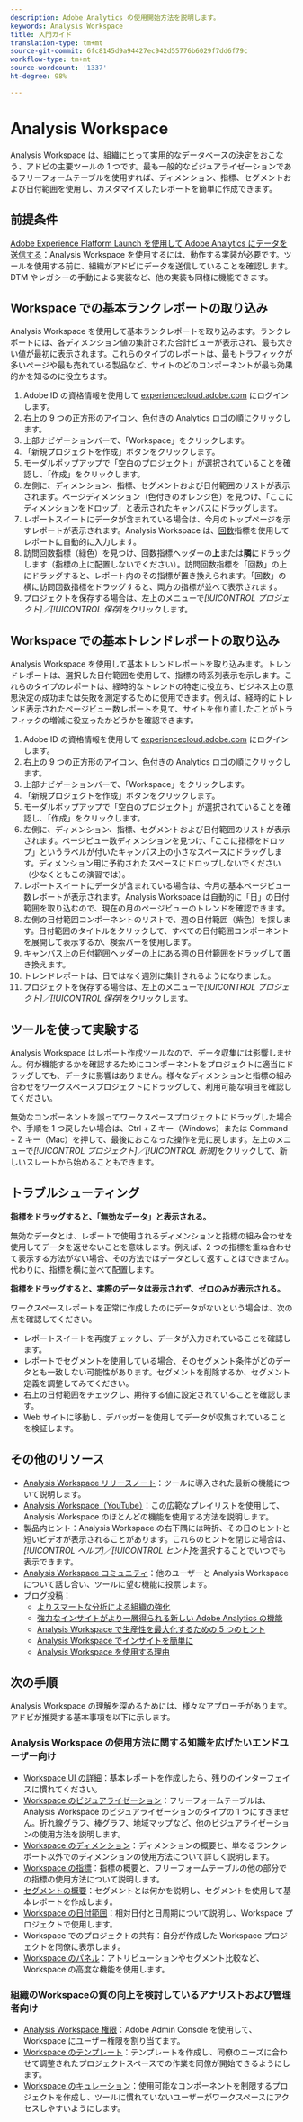 ```yaml
---
description: Adobe Analytics の使用開始方法を説明します。
keywords: Analysis Workspace
title: 入門ガイド
translation-type: tm+mt
source-git-commit: 6fc8145d9a94427ec942d55776b6029f7dd6f79c
workflow-type: tm+mt
source-wordcount: '1337'
ht-degree: 98%

---
```



# Analysis Workspace

Analysis Workspace は、組織にとって実用的なデータベースの決定をおこなう、アドビの主要ツールの 1 つです。最も一般的なビジュアライゼーションであるフリーフォームテーブルを使用すれば、ディメンション、指標、セグメントおよび日付範囲を使用し、カスタマイズしたレポートを簡単に作成できます。

## 前提条件

[Adobe Experience Platform Launch を使用して Adobe Analytics にデータを送信する](/help/implement/launch/validate-publish-prod.md)：Analysis Workspace を使用するには、動作する実装が必要です。ツールを使用する前に、組織がアドビにデータを送信していることを確認します。DTM やレガシーの手動による実装など、他の実装も同様に機能できます。

## Workspace での基本ランクレポートの取り込み

Analysis Workspace を使用して基本ランクレポートを取り込みます。ランクレポートには、各ディメンション値の集計された合計ビューが表示され、最も大きい値が最初に表示されます。これらのタイプのレポートは、最もトラフィックが多いページや最も売れている製品など、サイトのどのコンポーネントが最も効果的かを知るのに役立ちます。

1. Adobe ID の資格情報を使用して [experiencecloud.adobe.com](https://experiencecloud.adobe.com) にログインします。
2. 右上の 9 つの正方形のアイコン、色付きの Analytics ロゴの順にクリックします。
3. 上部ナビゲーションバーで、「Workspace」をクリックします。
4. 「新規プロジェクトを作成」ボタンをクリックします。
5. モーダルポップアップで「空白のプロジェクト」が選択されていることを確認し、「作成」をクリックします。
6. 左側に、ディメンション、指標、セグメントおよび日付範囲のリストが表示されます。ページディメンション（色付きのオレンジ色）を見つけ、「ここにディメンションをドロップ」と表示されたキャンバスにドラッグします。
7. レポートスイートにデータが含まれている場合は、今月のトップページを示すレポートが表示されます。Analysis Workspace は、[回数](/help/components/metrics/occurrences.md)指標を使用してレポートに自動的に入力します。
8. 訪問回数指標（緑色）を見つけ、回数指標ヘッダーの&#x200B;**上**&#x200B;または&#x200B;**隣**&#x200B;にドラッグします（指標の上に配置しないでください）。訪問回数指標を「回数」の上にドラッグすると、レポート内のその指標が置き換えられます。「回数」の横に訪問回数指標をドラッグすると、両方の指標が並べて表示されます。
9. プロジェクトを保存する場合は、左上のメニューで&#x200B;*[!UICONTROL プロジェクト]／[!UICONTROL 保存]*&#x200B;をクリックします。

## Workspace での基本トレンドレポートの取り込み

Analysis Workspace を使用して基本トレンドレポートを取り込みます。トレンドレポートは、選択した日付範囲を使用して、指標の時系列表示を示します。これらのタイプのレポートは、経時的なトレンドの特定に役立ち、ビジネス上の意思決定の成功または失敗を測定するために使用できます。例えば、経時的にトレンド表示されたページビュー数レポートを見て、サイトを作り直したことがトラフィックの増減に役立ったかどうかを確認できます。

1. Adobe ID の資格情報を使用して [experiencecloud.adobe.com](https://experiencecloud.adobe.com) にログインします。
2. 右上の 9 つの正方形のアイコン、色付きの Analytics ロゴの順にクリックします。
3. 上部ナビゲーションバーで、「Workspace」をクリックします。
4. 「新規プロジェクトを作成」ボタンをクリックします。
5. モーダルポップアップで「空白のプロジェクト」が選択されていることを確認し、「作成」をクリックします。
6. 左側に、ディメンション、指標、セグメントおよび日付範囲のリストが表示されます。ページビュー数ディメンションを見つけ、「ここに指標をドロップ」というラベルが付いたキャンバス上の小さなスペースにドラッグします。ディメンション用に予約されたスペースにドロップしないでください（少なくともこの演習では）。
7. レポートスイートにデータが含まれている場合は、今月の基本ページビュー数レポートが表示されます。Analysis Workspace は自動的に「日」の日付範囲を取り込むので、現在の月のページビューのトレンドを確認できます。
8. 左側の日付範囲コンポーネントのリストで、週の日付範囲（紫色）を探します。日付範囲のタイトルをクリックして、すべての日付範囲コンポーネントを展開して表示するか、検索バーを使用します。
9. キャンバス上の日付範囲ヘッダーの上にある週の日付範囲をドラッグして置き換えます。
10. トレンドレポートは、日ではなく週別に集計されるようになりました。
11. プロジェクトを保存する場合は、左上のメニューで&#x200B;*[!UICONTROL プロジェクト]／[!UICONTROL 保存]*&#x200B;をクリックします。

## ツールを使って実験する

Analysis Workspace はレポート作成ツールなので、データ収集には影響しません。何が機能するかを確認するためにコンポーネントをプロジェクトに適当にドラッグしても、データに影響はありません。様々なディメンションと指標の組み合わせをワークスペースプロジェクトにドラッグして、利用可能な項目を確認してください。

無効なコンポーネントを誤ってワークスペースプロジェクトにドラッグした場合や、手順を 1 つ戻したい場合は、Ctrl + Z キー（Windows）または Command + Z キー（Mac）を押して、最後におこなった操作を元に戻します。左上のメニューで&#x200B;*[!UICONTROL プロジェクト]／[!UICONTROL 新規]*&#x200B;をクリックして、新しいスレートから始めることもできます。

## トラブルシューティング

**指標をドラッグすると、「無効なデータ」と表示される。**

無効なデータとは、レポートで使用されるディメンションと指標の組み合わせを使用してデータを返せないことを意味します。例えば、2 つの指標を重ね合わせて表示する方法がない場合、その方法ではデータとして返すことはできません。代わりに、指標を横に並べて配置します。

**指標をドラッグすると、実際のデータは表示されず、ゼロのみが表示される。**

ワークスペースレポートを正常に作成したのにデータがないという場合は、次の点を確認してください。

* レポートスイートを再度チェックし、データが入力されていることを確認します。
* レポートでセグメントを使用している場合、そのセグメント条件がどのデータとも一致しない可能性があります。セグメントを削除するか、セグメント定義を調整してみてください。
* 右上の日付範囲をチェックし、期待する値に設定されていることを確認します。
* Web サイトに移動し、デバッガーを使用してデータが収集されていることを検証します。

## その他のリソース

* [Analysis Workspace リリースノート](/help/analyze/analysis-workspace/new-features-in-analysis-workspace.md)：ツールに導入された最新の機能について説明します。
* [Analysis Workspace（YouTube）](https://www.youtube.com/playlist?list=PL2tCx83mn7GuNnQdYGOtlyCu0V5mEZ8sS)：この広範なプレイリストを使用して、Analysis Workspace のほとんどの機能を使用する方法を説明します。
* 製品内ヒント：Analysis Workspace の右下隅には時折、その日のヒントと短いビデオが表示されることがあります。これらのヒントを閉じた場合は、*[!UICONTROL ヘルプ]／[!UICONTROL ヒント]*&#x200B;を選択することでいつでも表示できます。
* [Analysis Workspace コミュニティ](https://forums.adobe.com/community/experience-cloud/analytics-cloud/analytics/analysis-workspace)：他のユーザーと Analysis Workspace について話し合い、ツールに望む機能に投票します。
* ブログ投稿：
   * [よりスマートな分析による組織の強化](https://blogs.adobe.com/digitalmarketing/analytics/adobe-analytics-fall-2016-release-empowering-organizations-smarter-analysis/)
   * [強力なインサイトがより一層得られる新しい Adobe Analytics の機能](https://blogs.adobe.com/digitalmarketing/analytics/new-adobe-analytics-capabilities-make-powerful-insights-accessible/)
   * [Analysis Workspace で生産性を最大化するための 5 つのヒント](https://blogs.adobe.com/digitalmarketing/analytics/5-tips-maximize-productivity-analysis-workspace/)
   * [Analysis Workspace でインサイトを簡単に](https://blogs.adobe.com/digitalmarketing/analytics/faster-insights-with-the-analysis-workspace/)
   * [Analysis Workspace を使用する理由](https://blogs.adobe.com/digitalmarketing/analytics/why-you-should-be-using-analysis-workspace-in-adobe-analytics/)

## 次の手順

Analysis Workspace の理解を深めるためには、様々なアプローチがあります。アドビが推奨する基本事項を以下に示します。

### Analysis Workspace の使用方法に関する知識を広げたいエンドユーザー向け

* [Workspace UI の詳細](/help/analyze/analysis-workspace/build-workspace-project/t-freeform-project.md)：基本レポートを作成したら、残りのインターフェイスに慣れてください。
* [Workspace のビジュアライゼーション](/help/analyze/analysis-workspace/visualizations/freeform-analysis-visualizations.md)：フリーフォームテーブルは、Analysis Workspace のビジュアライゼーションのタイプの 1 つにすぎません。折れ線グラフ、棒グラフ、地域マップなど、他のビジュアライゼーションの使用方法を説明します。
* [Workspace のディメンション](/help/analyze/analysis-workspace/components/dimensions/t-breakdown-fa.md)：ディメンションの概要と、単なるランクレポート以外でのディメンションの使用方法について詳しく説明します。
* [Workspace の指標](/help/analyze/analysis-workspace/components/apply-create-metrics.md)：指標の概要と、フリーフォームテーブルの他の部分での指標の使用方法について説明します。
* [セグメントの概要](/help/analyze/analysis-workspace/components/t-freeform-project-segment.md)：セグメントとは何かを説明し、セグメントを使用して基本レポートを作成します。
* [Workspace の日付範囲](/help/analyze/analysis-workspace/components/calendar-date-ranges/calendar.md)：相対日付と日周期について説明し、Workspace プロジェクトで使用します。
* Workspace でのプロジェクトの共有：自分が作成した Workspace プロジェクトを同僚に表示します。
* [Workspace のパネル](/help/analyze/analysis-workspace/c-panels/panels.md)：アトリビューションやセグメント比較など、Workspace の高度な機能を使用します。

### 組織のWorkspaceの質の向上を検討しているアナリストおよび管理者向け

* [Analysis Workspace 権限](https://docs.adobe.com/content/help/ja-JP/core-services/interface/manage-users-and-products/admin-getting-started.html)：Adobe Admin Console を使用して、Workspace にユーザー権限を割り当てます。
* [Workspace のテンプレート](/help/analyze/analysis-workspace/build-workspace-project/starter-projects.md)：テンプレートを作成し、同僚のニーズに合わせて調整されたプロジェクトスペースでの作業を同僚が開始できるようにします。
* [Workspace のキュレーション](/help/analyze/analysis-workspace/curate-share/curate.md)：使用可能なコンポーネントを制限するプロジェクトを作成し、ツールに慣れていないユーザーがワークスペースにアクセスしやすいようにします。
